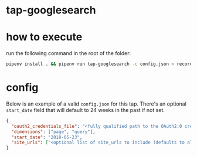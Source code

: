 # tap-googlesearch

# how to execute

run the following command in the root of the folder:

```bash
pipenv install . && pipenv run tap-googlesearch -c config.json > records.ndjson
```

# config

Below is an example of a valid `config.json` for this tap. There's an optional `start_date` field that will default to 24 weeks in the past if not set.

```json
{
  "oauth2_credentials_file": "<fully qualified path to the OAuth2.0 credentials file>",
  "dimensions": ["page", "query"],
  "start_date": "2018-05-23",
  "site_urls": ["<optional list of site_urls to include (defaults to all)>"]
}
```

